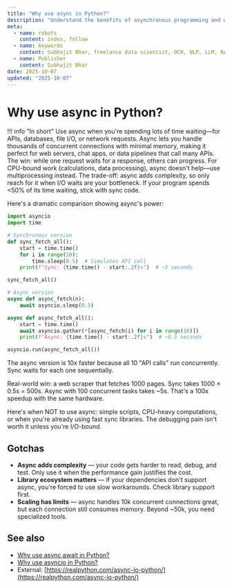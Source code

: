 ```yaml
---
title: "Why use async in Python?"
description: "Understand the benefits of asynchronous programming and when it's worth the added complexity in your Python projects."
meta:
  - name: robots
    content: index, follow
  - name: keywords
    content: Subhajit Bhar, freelance data scientist, OCR, NLP, LLM, RAG, knowledge base, python, async, benefits, use cases
  - name: Publisher
    content: Subhajit Bhar
date: 2025-10-07
updated: "2025-10-07"
---
```


# Why use async in Python?

<!-- more -->

!!! info "In short"
    Use async when you're spending lots of time waiting—for APIs, databases, file I/O, or network requests. Async lets you handle thousands of concurrent connections with minimal memory, making it perfect for web servers, chat apps, or data pipelines that call many APIs. The win: while one request waits for a response, others can progress. For CPU-bound work (calculations, data processing), async doesn't help—use multiprocessing instead. The trade-off: async adds complexity, so only reach for it when I/O waits are your bottleneck. If your program spends <50% of its time waiting, stick with sync code.

Here's a dramatic comparison showing async's power:

```python
import asyncio
import time

# Synchronous version
def sync_fetch_all():
    start = time.time()
    for i in range(10):
        time.sleep(0.5)  # Simulates API call
    print(f"Sync: {time.time() - start:.2f}s")  # ~5 seconds

sync_fetch_all()

# Async version
async def async_fetch(n):
    await asyncio.sleep(0.5)

async def async_fetch_all():
    start = time.time()
    await asyncio.gather(*[async_fetch(i) for i in range(10)])
    print(f"Async: {time.time() - start:.2f}s")  # ~0.5 seconds

asyncio.run(async_fetch_all())
```

The async version is 10x faster because all 10 "API calls" run concurrently. Sync waits for each one sequentially.

Real-world win: a web scraper that fetches 1000 pages. Sync takes 1000 × 0.5s = 500s. Async with 100 concurrent tasks takes ~5s. That's a 100x speedup with the same hardware.

Here's when NOT to use async: simple scripts, CPU-heavy computations, or when you're already using fast sync libraries. The debugging pain isn't worth it unless you're I/O-bound.

## Gotchas

* **Async adds complexity** — your code gets harder to read, debug, and test. Only use it when the performance gain justifies the cost.
* **Library ecosystem matters** — if your dependencies don't support async, you're forced to use slow workarounds. Check library support first.
* **Scaling has limits** — async handles 10k concurrent connections great, but each connection still consumes memory. Beyond ~50k, you need specialized tools.

## See also

* [Why use async await in Python?](why-use-async-await-in-python.md)
* [Why use asyncio in Python?](why-use-asyncio-in-python.md)
* External: [https://realpython.com/async-io-python/](https://realpython.com/async-io-python/)

<script type="application/ld+json">
{
  "@context": "https://schema.org",
  "@type": "FAQPage",
  "mainEntity": [{
    "@type": "Question",
    "name": "Why use async in Python?",
    "acceptedAnswer": {
      "@type": "Answer",
      "text": "Use async when you're waiting on I/O operations like APIs, databases, or network requests. Async lets you handle thousands of concurrent connections efficiently. Don't use it for CPU-bound work—use multiprocessing instead. Only adopt async when I/O waits are your bottleneck."
    }
  }]
}
</script>

